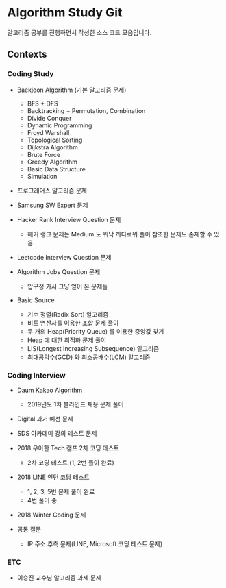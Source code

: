 # Algorithm Study Git

알고리즘 공부를 진행하면서 작성한 소스 코드 모음입니다.

## Contexts

### Coding Study

- Baekjoon Algorithm (기본 알고리즘 문제)
    - BFS + DFS
    - Backtracking + Permutation, Combination
    - Divide Conquer
    - Dynamic Programming
    - Froyd Warshall
    - Topological Sorting
    - Dijkstra Algorithm
    - Brute Force
    - Greedy Algorithm
    - Basic Data Structure
    - Simulation

- 프로그래머스 알고리즘 문제

- Samsung SW Expert 문제

- Hacker Rank Interview Question 문제
    - 해커 랭크 문제는 Medium 도 워낙 까다로워 풀이 참조한 문제도 존재할 수 있음.

- Leetcode Interview Question 문제

- Algorithm Jobs Question 문제
    - 압구정 가서 그냥 얻어 온 문제들
    
- Basic Source
    - 기수 정렬(Radix Sort) 알고리즘
    - 비트 연산자를 이용한 조합 문제 풀이
    - 두 개의 Heap(Priority Queue) 를 이용한 중앙값 찾기
    - Heap 에 대한 최적화 문제 풀이
    - LIS(Longest Increasing Subsequence) 알고리즘
    - 최대공약수(GCD) 와 최소공배수(LCM) 알고리즘

### Coding Interview
    
- Daum Kakao Algorithm
    - 2019년도 1차 블라인드 채용 문제 풀이
    
- Digital 과거 예선 문제
    
- SDS 아카데미 강의 테스트 문제
    
- 2018 우아한 Tech 캠프 2차 코딩 테스트
    - 2차 코딩 테스트 (1, 2번 풀이 완료)
    
- 2018 LINE 인턴 코딩 테스트
    - 1, 2, 3, 5번 문제 풀이 완료
    - 4번 풀이 중.
    
- 2018 Winter Coding 문제

- 공통 질문
    - IP 주소 추측 문제(LINE, Microsoft 코딩 테스트 문제)

### ETC

- 이승진 교수님 알고리즘 과제 문제